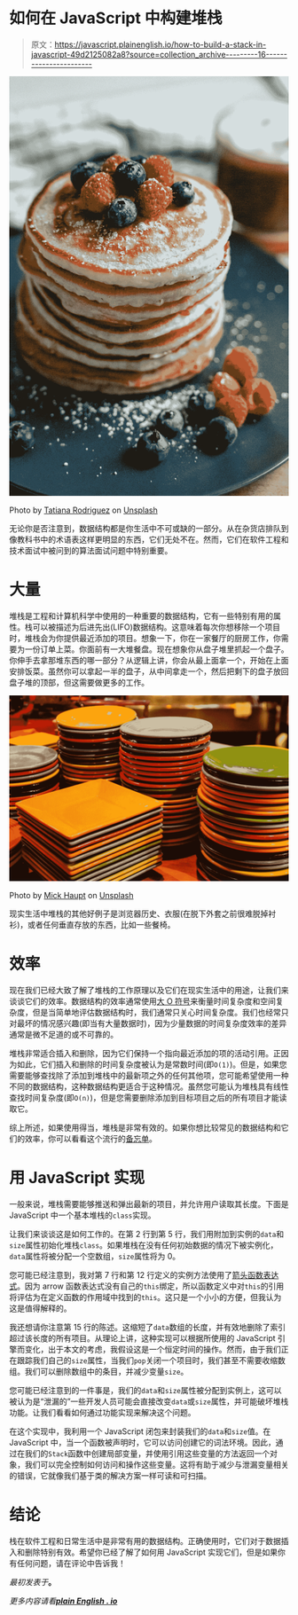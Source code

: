 # 如何在 JavaScript 中构建堆栈

> 原文：<https://javascript.plainenglish.io/how-to-build-a-stack-in-javascript-49d2125082a8?source=collection_archive---------16----------------------->

![](img/3fef243b47276090c216112149e1f5fc.png)

Photo by [Tatiana Rodriguez](https://unsplash.com/@tata186?utm_source=medium&utm_medium=referral) on [Unsplash](https://unsplash.com?utm_source=medium&utm_medium=referral)

无论你是否注意到，数据结构都是你生活中不可或缺的一部分。从在杂货店排队到像教科书中的术语表这样更明显的东西，它们无处不在。然而，它们在软件工程和技术面试中被问到的算法面试问题中特别重要。

# 大量

堆栈是工程和计算机科学中使用的一种重要的数据结构，它有一些特别有用的属性。栈可以被描述为后进先出(LIFO)数据结构。这意味着每次你想移除一个项目时，堆栈会为你提供最近添加的项目。想象一下，你在一家餐厅的厨房工作，你需要为一份订单上菜。你面前有一大堆餐盘。现在想象你从盘子堆里抓起一个盘子。你伸手去拿那堆东西的哪一部分？从逻辑上讲，你会从最上面拿一个，开始在上面安排饭菜。虽然你可以拿起一半的盘子，从中间拿走一个，然后把剩下的盘子放回盘子堆的顶部，但这需要做更多的工作。

![](img/5812bbd9826ab8131fa351549e33d6fe.png)

Photo by [Mick Haupt](https://unsplash.com/@rocinante_11?utm_source=medium&utm_medium=referral) on [Unsplash](https://unsplash.com?utm_source=medium&utm_medium=referral)

现实生活中堆栈的其他好例子是浏览器历史、衣服(在脱下外套之前很难脱掉衬衫)，或者任何垂直存放的东西，比如一些餐椅。

# 效率

现在我们已经大致了解了堆栈的工作原理以及它们在现实生活中的用途，让我们来谈谈它们的效率。数据结构的效率通常使用[大 O 符号](https://en.wikipedia.org/wiki/Big_O_notation)来衡量时间复杂度和空间复杂度，但是当简单地评估数据结构时，我们通常只关心时间复杂度。我们也经常只对最坏的情况感兴趣(即当有大量数据时)，因为少量数据的时间复杂度效率的差异通常是微不足道的或不可靠的。

堆栈非常适合插入和删除，因为它们保持一个指向最近添加的项的活动引用。正因为如此，它们插入和删除的时间复杂度被认为是常数时间(即`O(1)`)。但是，如果您需要能够查找除了添加到堆栈中的最新项之外的任何其他项，您可能希望使用一种不同的数据结构，这种数据结构更适合于这种情况。虽然您可能认为堆栈具有线性查找时间复杂度(即`O(n)`)，但是您需要删除添加到目标项目之后的所有项目才能读取它。

综上所述，如果使用得当，堆栈是非常有效的。如果你想比较常见的数据结构和它们的效率，你可以看看这个流行的[备忘单](https://www.bigocheatsheet.com/)。

# 用 JavaScript 实现

一般来说，堆栈需要能够推送和弹出最新的项目，并允许用户读取其长度。下面是 JavaScript 中一个基本堆栈的`class`实现。

让我们来谈谈这是如何工作的。在第 2 行到第 5 行，我们用附加到实例的`data`和`size`属性初始化堆栈`class`。如果堆栈在没有任何初始数据的情况下被实例化，`data`属性将被分配一个空数组，`size`属性将为 0。

您可能已经注意到，我对第 7 行和第 12 行定义的实例方法使用了[箭头函数表达式](https://developer.mozilla.org/en-US/docs/Web/JavaScript/Reference/Functions/Arrow_functions)。因为 arrow 函数表达式没有自己的`this`绑定，所以函数定义中对`this`的引用将评估为在定义函数的作用域中找到的`this`。这只是一个小小的方便，但我认为这是值得解释的。

我还想请你注意第 15 行的陈述。这缩短了`data`数组的长度，并有效地删除了索引超过该长度的所有项目。从理论上讲，这种实现可以根据所使用的 JavaScript 引擎而变化，出于本文的考虑，我假设这是一个恒定时间的操作。然而，由于我们正在跟踪我们自己的`size`属性，当我们`pop`关闭一个项目时，我们甚至不需要收缩数组。我们可以删除数组中的条目，并减少变量`size`。

您可能已经注意到的一件事是，我们的`data`和`size`属性被分配到实例上，这可以被认为是“泄漏的”一些开发人员可能会直接改变`data`或`size`属性，并可能破坏堆栈功能。让我们看看如何通过功能实现来解决这个问题。

在这个实现中，我利用一个 JavaScript 闭包来封装我们的`data`和`size`值。在 JavaScript 中，当一个函数被声明时，它可以访问创建它的词法环境。因此，通过在我们的`Stack`函数中创建局部变量，并使用引用这些变量的方法返回一个对象，我们可以完全控制如何访问和操作这些变量。这将有助于减少与泄漏变量相关的错误，它就像我们基于类的解决方案一样可读和可扫描。

# 结论

栈在软件工程和日常生活中是非常有用的数据结构。正确使用时，它们对于数据插入和删除特别有效。希望你已经了解了如何用 JavaScript 实现它们，但是如果你有任何问题，请在评论中告诉我！

*最初发表于*[](https://codingbootcampguides.com/how-to-build-a-stack-in-javascript)**。**

**更多内容请看*[***plain English . io***](http://plainenglish.io)*